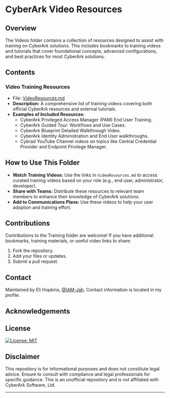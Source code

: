 # CyberArk Video Resources

## Overview

The Videos folder contains a collection of resources designed to assist with training on CyberArk solutions. This includes bookmarks to training videos and tutorials that cover foundational concepts, advanced configurations, and best practices for most CyberArk solutions.

## Contents

### **Video Training Resources**
- File: [VideoResources.md](./VideoResources.md)
- **Description:** A comprehensive list of training videos covering both official CyberArk resources and external tutorials.
- **Examples of Included Resources:**
  - CyberArk Privileged Access Manager (PAM) End User Training.
  - CyberArk Guided Tour: Workflows and Use Cases.
  - CyberArk Blueprint Detailed Walkthrough Video.
  - CyberArk Identity Administration and End User walkthroughs.
  - Cybrad YouTube Channel videos on topics like Central Credential Provider and Endpoint Privilege Manager.

## How to Use This Folder
- **Watch Training Videos:** Use the links in `VideoResources.md` to access curated training videos based on your role (e.g., end user, administrator, developer).
- **Share with Teams:** Distribute these resources to relevant team members to enhance their knowledge of CyberArk solutions.
- **Add to Communications Plans:** Use these videos to help your user adoption and training effort.

## Contributions

Contributions to the Training folder are welcome! If you have additional bookmarks, training materials, or useful video links to share:
1. Fork the repository.
2. Add your files or updates.
3. Submit a pull request.

## Contact

Maintained by Eli Hopkins, [@IAM-Jah](https://github.com/IAM-Jah). Contact information is located in my profile.

## Acknowledgements

## License

[![License: MIT](https://img.shields.io/badge/License-MIT-yellow.svg)](https://opensource.org/licenses/MIT)

## Disclaimer

This repository is for informational purposes and does not constitute legal advice. Ensure to consult with compliance and legal professionals for specific guidance. This is an unofficial repository and is not affiliated with CyberArk Software, Ltd.

---
